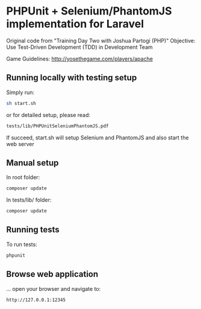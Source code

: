 # PHPUnit + Selenium/PhantomJS implementation for Laravel
Original code from "Training Day Two with Joshua Partogi (PHP)"
Objective: Use Test-Driven Development (TDD) in Development Team

Game Guidelines: http://yosethegame.com/players/apache

## Running locally with testing setup

Simply run:

```sh
sh start.sh
```

or for detailed setup, please read:
```sh
tests/lib/PHPUnitSeleniumPhantomJS.pdf
```

If succeed, start.sh will setup Selenium and PhantomJS
and also start the web server

## Manual setup

In root folder:
```sh
composer update
```

In tests/lib/ folder:
```sh
composer update
```

## Running tests

To run tests:
```sh
phpunit
```


## Browse web application
... open your browser and navigate to:

```sh
http://127.0.0.1:12345
```
